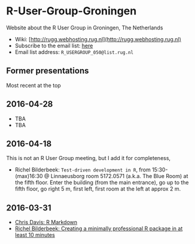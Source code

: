 # R-User-Group-Groningen

Website about the R User Group in Groningen, The Netherlands

 * Wiki: [http://rugg.webhosting.rug.nl](http://rugg.webhosting.rug.nl)
 * Subscribe to the email list: [here](http://list.rug.nl/cgi-bin/wa?SUBED1=R_USERGROUP_050&A=1)
 * Email list address: `R_USERGROUP_050@list.rug.nl`

## Former presentations

Most recent at the top

## 2016-04-28

 * TBA
 * TBA 

## 2016-04-18

This is not an R User Group meeting, but I add it for completeness,

 * Richel Bilderbeek: `Test-driven development in R`, from 15:30-(max)16:30 @ Linnaeusborg room 5172.0571 (a.k.a. The Blue Room) at the fifth floor. Enter the building (from the main entrance), go up to the fifth floor, go right 5 m, first left, first room at the left at approx 2 m.

## 2016-03-31

 * [Chris Davis: R Markdown](https://github.com/richelbilderbeek/R-User-Group-Groningen/raw/master/ChrisDavis_31Mar2016_RMarkdown.pdf)
 * [Richel Bilderbeek: Creating a minimally professional R package in at least 10 minutes](20160331_Richel_Bilderbeek_Creating_a_minimally_professional_R_package_in_at_least_10_minutes.md)
